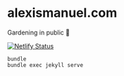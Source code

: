# alexismanuel.com
Gardening in public 🌱  
  
[![Netlify Status](https://api.netlify.com/api/v1/badges/38ef5834-429f-40fc-89ab-32549c5d7330/deploy-status)](https://app.netlify.com/sites/alexismanuel/deploys)

```
bundle
bundle exec jekyll serve
```